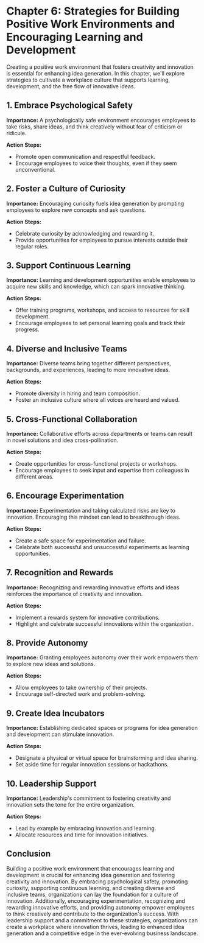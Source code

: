 Chapter 6: Strategies for Building Positive Work Environments and Encouraging Learning and Development
======================================================================================================

Creating a positive work environment that fosters creativity and innovation is essential for enhancing idea generation. In this chapter, we'll explore strategies to cultivate a workplace culture that supports learning, development, and the free flow of innovative ideas.

**1. Embrace Psychological Safety**
-----------------------------------

**Importance:** A psychologically safe environment encourages employees to take risks, share ideas, and think creatively without fear of criticism or ridicule.

**Action Steps:**

* Promote open communication and respectful feedback.
* Encourage employees to voice their thoughts, even if they seem unconventional.

**2. Foster a Culture of Curiosity**
------------------------------------

**Importance:** Encouraging curiosity fuels idea generation by prompting employees to explore new concepts and ask questions.

**Action Steps:**

* Celebrate curiosity by acknowledging and rewarding it.
* Provide opportunities for employees to pursue interests outside their regular roles.

**3. Support Continuous Learning**
----------------------------------

**Importance:** Learning and development opportunities enable employees to acquire new skills and knowledge, which can spark innovative thinking.

**Action Steps:**

* Offer training programs, workshops, and access to resources for skill development.
* Encourage employees to set personal learning goals and track their progress.

**4. Diverse and Inclusive Teams**
----------------------------------

**Importance:** Diverse teams bring together different perspectives, backgrounds, and experiences, leading to more innovative ideas.

**Action Steps:**

* Promote diversity in hiring and team composition.
* Foster an inclusive culture where all voices are heard and valued.

**5. Cross-Functional Collaboration**
-------------------------------------

**Importance:** Collaborative efforts across departments or teams can result in novel solutions and idea cross-pollination.

**Action Steps:**

* Create opportunities for cross-functional projects or workshops.
* Encourage employees to seek input and expertise from colleagues in different areas.

**6. Encourage Experimentation**
--------------------------------

**Importance:** Experimentation and taking calculated risks are key to innovation. Encouraging this mindset can lead to breakthrough ideas.

**Action Steps:**

* Create a safe space for experimentation and failure.
* Celebrate both successful and unsuccessful experiments as learning opportunities.

**7. Recognition and Rewards**
------------------------------

**Importance:** Recognizing and rewarding innovative efforts and ideas reinforces the importance of creativity and innovation.

**Action Steps:**

* Implement a rewards system for innovative contributions.
* Highlight and celebrate successful innovations within the organization.

**8. Provide Autonomy**
-----------------------

**Importance:** Granting employees autonomy over their work empowers them to explore new ideas and solutions.

**Action Steps:**

* Allow employees to take ownership of their projects.
* Encourage self-directed work and problem-solving.

**9. Create Idea Incubators**
-----------------------------

**Importance:** Establishing dedicated spaces or programs for idea generation and development can stimulate innovation.

**Action Steps:**

* Designate a physical or virtual space for brainstorming and idea sharing.
* Set aside time for regular innovation sessions or hackathons.

**10. Leadership Support**
--------------------------

**Importance:** Leadership's commitment to fostering creativity and innovation sets the tone for the entire organization.

**Action Steps:**

* Lead by example by embracing innovation and learning.
* Allocate resources and time for innovation initiatives.

**Conclusion**
--------------

Building a positive work environment that encourages learning and development is crucial for enhancing idea generation and fostering creativity and innovation. By embracing psychological safety, promoting curiosity, supporting continuous learning, and creating diverse and inclusive teams, organizations can lay the foundation for a culture of innovation. Additionally, encouraging experimentation, recognizing and rewarding innovative efforts, and providing autonomy empower employees to think creatively and contribute to the organization's success. With leadership support and a commitment to these strategies, organizations can create a workplace where innovation thrives, leading to enhanced idea generation and a competitive edge in the ever-evolving business landscape.
